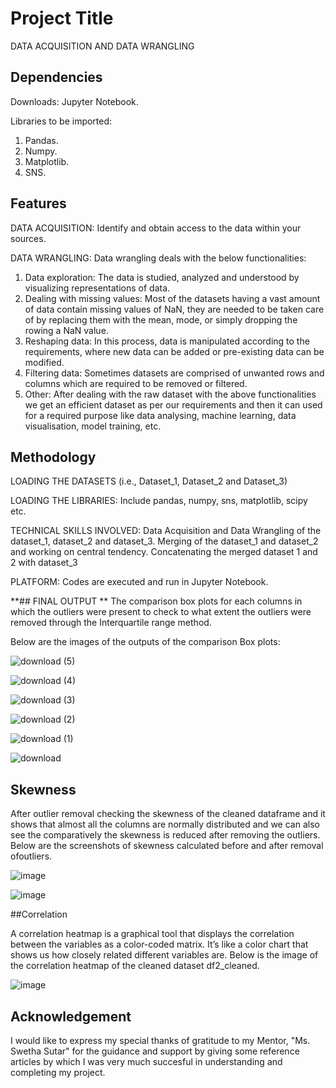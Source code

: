 # **Project Title**

DATA ACQUISITION AND DATA WRANGLING

## **Dependencies**

Downloads: Jupyter Notebook. 

Libraries to be imported: 

1.  Pandas.
2.  Numpy.
3.  Matplotlib.
4.  SNS.

## **Features**

DATA ACQUISITION:  Identify and obtain access to the data within your sources.

DATA WRANGLING:  Data wrangling deals with the below functionalities:
1.  Data exploration:  The data is studied, analyzed and understood by visualizing representations of data.
2. Dealing with missing values:  Most of the datasets having a vast amount of data contain missing values of NaN, they are needed to be taken care of by replacing them with the mean, mode, or simply dropping the rowing a NaN value.
3. Reshaping data:  In this process, data is manipulated according to the requirements, where new data can be added or pre-existing data can be modified.
4. Filtering data:  Sometimes datasets are comprised of unwanted rows and columns which are required to be removed or filtered.
5. Other:  After dealing with the raw dataset with the above functionalities we get an efficient dataset as per our requirements and then it can used for a required purpose like data analysing, machine learning, data visualisation, model training, etc.

## **Methodology**

LOADING THE DATASETS (i.e.,  Dataset_1, Dataset_2 and Dataset_3) 

LOADING THE LIBRARIES: Include pandas, numpy, sns, matplotlib, scipy etc.

TECHNICAL SKILLS INVOLVED:  Data Acquisition and Data Wrangling of the dataset_1, dataset_2 and dataset_3.  Merging of the dataset_1 and dataset_2 and working on central tendency.  Concatenating the merged dataset 1 and 2 with dataset_3

PLATFORM:  Codes are executed and run in Jupyter Notebook.

**## FINAL OUTPUT
**
The comparison box plots for each columns in which the outliers were present to check to what extent the outliers were removed through the Interquartile range method.

Below are the images of the outputs of the comparison Box plots:

![download (5)](https://github.com/SUJANAKUMARI/PROJECT2/assets/162315739/d8b1ce14-b665-4d7d-93d3-0b8acb1ce4c4)

![download (4)](https://github.com/SUJANAKUMARI/PROJECT2/assets/162315739/8cc78ec7-9a6d-49ef-a469-1df1841a539c)

![download (3)](https://github.com/SUJANAKUMARI/PROJECT2/assets/162315739/a02f9508-f0c7-44ef-8be4-0eb7d06f74ae)

![download (2)](https://github.com/SUJANAKUMARI/PROJECT2/assets/162315739/79c972e6-0614-4273-baa5-31ac1dc27b95)

![download (1)](https://github.com/SUJANAKUMARI/PROJECT2/assets/162315739/00597080-fd96-4989-8050-fae3f45f7949)

![download](https://github.com/SUJANAKUMARI/PROJECT2/assets/162315739/0aee021b-5c2d-4153-85fe-29e3b784f4c4)

## Skewness

After outlier removal checking the skewness of the cleaned dataframe and it shows that almost all the columns are normally distributed and we can also see the comparatively the skewness is reduced after removing the outliers.  Below are the screenshots of skewness calculated before and after removal ofoutliers.

![image](https://github.com/SUJANAKUMARI/PROJECT2/assets/162315739/166fc433-2179-44f3-bf35-e09f69bcc29b)    

![image](https://github.com/SUJANAKUMARI/PROJECT2/assets/162315739/c3c02e47-188d-4274-8828-1ac881826640)

##Correlation

A correlation heatmap is a graphical tool that displays the correlation between the variables as a color-coded matrix.   It’s like a color chart that shows us how closely related different variables are.  Below is the image of the correlation heatmap of the cleaned dataset df2_cleaned.

![image](https://github.com/SUJANAKUMARI/PROJECT2/assets/162315739/1218eb50-6efe-45db-8adc-16f4c8d8bb4e)

## **Acknowledgement**

 I would like to express my special thanks of gratitude to my Mentor, "Ms. Swetha Sutar" for the guidance and support by giving some reference articles by which I was very much succesful in understanding and completing my project.






